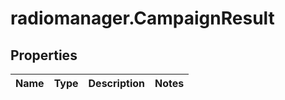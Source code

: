 # radiomanager.CampaignResult

## Properties
Name | Type | Description | Notes
------------ | ------------- | ------------- | -------------



